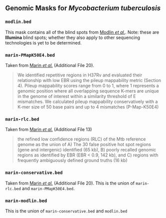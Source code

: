 ## Genomic Masks for *Mycobacterium tuberculosis*

### `modlin.bed`

This mask contains all of the blind spots from [Modlin *et al.*][modlin]. Note: these are **Illumina** blind spots; whether they also apply to other sequencing technologies is yet to be determined.

### `marin-PMapK50E4.bed`

Taken from [Marin *et al.*][marin] (Additional File 20). 

> We identified repetitive regions in H37Rv and evaluated their relationship with low EBR using the pileup mappability metric (Section 4). Pileup mappability scores range from 0 to 1, where 1 represents a genomic position where all overlapping sequence K-mers are unique in the genome of interest within a similarity threshold of E mismatches. We calculated pileup mappability conservatively with a K-mer size of 50 base pairs and up to 4 mismatches (P-Map-K50E4)

### `marin-rlc.bed`

Taken from [Marin *et al.*][marin] (Additional File 13)

> the refined low confidence regions (RLC) of the Mtb reference genome as the union of A) The 30 false positive hot spot regions (gene and intergenic) identified (65 kb), B) poorly recalled genomic regions as identified by EBR (EBR < 0.9, 142 kb), and C) regions with frequently ambiguously defined ground truths (16 kb)

### `marin-conservative.bed`

Taken from [Marin *et al.*][marin] (Additional File 20). This is the union of `marin-rlc.bed` and `marin-PMapK50E4.bed`.

### `marin-modlin.bed`

This is the union of `marin-conservative.bed` and `modlin.bed`

[marin]: https://doi.org/10.1093/bioinformatics/btac023
[modlin]: https://doi.org/10.1099/mgen.0.000465